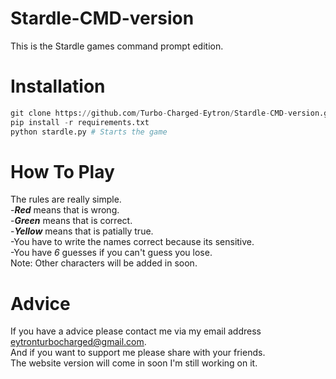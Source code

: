 # Stardle-CMD-version
This is the Stardle games command prompt edition.

# Installation
```python
git clone https://github.com/Turbo-Charged-Eytron/Stardle-CMD-version.git
pip install -r requirements.txt
python stardle.py # Starts the game
```
# How To Play
The rules are really simple.<br>
-___Red___ means that is wrong.<br>
-___Green___ means that is correct.<br>
-___Yellow___ means that is patially true.<br>
-You have to write the names correct because its sensitive.<br>
-You have *6* guesses if you can't guess you lose.<br>
Note: Other characters will be added in soon.

# Advice
If you have a advice please contact me via my email address eytronturbocharged@gmail.com.<br>
And if you want to support me please share with your friends.<br>
The website version will come in soon I'm still working on it.<br>

